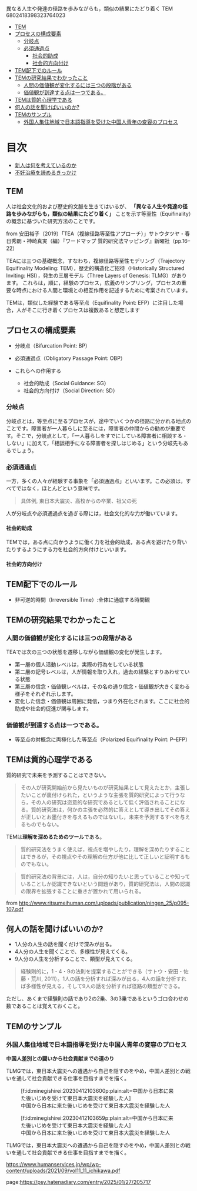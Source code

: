 異なる人生や発達の径路を歩みながらも，類似の結果にたどり着く
TEM
6802418398323764023



- [TEM](#tem)
- [プロセスの構成要素](#プロセスの構成要素)
  - [分岐点](#分岐点)
  - [必須通過点](#必須通過点)
    - [社会的助成](#社会的助成)
    - [社会的方向付け](#社会的方向付け)
- [TEM配下でのルール](#tem配下でのルール)
- [TEMの研究結果でわかったこと](#temの研究結果でわかったこと)
  - [人間の価値観が変化するには三つの段階がある](#人間の価値観が変化するには三つの段階がある)
  - [価値観が到達する点は一つである。](#価値観が到達する点は一つである)
- [TEMは質的心理学である](#temは質的心理学である)
- [何人の話を聞けばいいのか?](#何人の話を聞けばいいのか)
- [TEMのサンプル](#temのサンプル)
  - [外国人集住地域で日本語指導を受けた中国人青年の変容のプロセス](#外国人集住地域で日本語指導を受けた中国人青年の変容のプロセス)


# 目次

- [新人は何を考えているのか](https://psy.hatenadiary.com/entry/2025/01/27/205719)
- [不妊治療を諦めるきっかけ](https://psy.hatenadiary.com/entry/2025/01/27/205725)




## TEM

人は社会文化的および歴史的文脈を生きてはいるが、 **「異なる人生や発達の径路を歩みながらも，類似の結果にたどり着く」** ことを示す等至性（Equifinality）の概念に基づいた研究方法のことです。

from 安田裕子（2019）「TEA（複線径路等至性アプローチ）」サトウタツヤ・春日秀朗・神崎真実（編）『ワードマップ 質的研究法マッピング』新曜社（pp.16–22）

TEAには三つの基礎概念，すなわち，複線径路等至性モデリング（Trajectory Equifinality Modeling: TEM），歴史的構造化ご招待（Historically Structured Inviting: HSI），発生の三層モデル（Three Layers of Genesis: TLMG）があります。
これらは，順に，経験のプロセス，広義のサンプリング，プロセスの重要な時点における人間と環境との相互作用を記述するために考案されています。

TEMは，類似した経験である等至点（Equifinality Point: EFP）に注目した場合，人がそこに行き着くプロセスは複数あると想定します

## プロセスの構成要素

- 分岐点（Bifurcation Point: BP）
- 必須通過点（Obligatory Passage Point: OBP）

- これらへの作用する
  - 社会的助成（Social Guidance: SG）
  - 社会的方向付け（Social Direction: SD）

### 分岐点

分岐点とは，等至点に至るプロセスが，途中でいくつかの径路に分かれる地点のことです。障害者が一人暮らしに至るには，障害者の仲間からの勧めが重要です。そこで，分岐点として，「一人暮らしをすでにしている障害者に相談する・しない」に加えて，「相談相手になる障害者を探しはじめる」という分岐先もあるでしょう。

### 必須通過点

一方，多くの人々が経験する事象を「必須通過点」といいます。この必須は，すべてではなく，ほとんどという意味です。

> 具体例, 東日本大震災、高校からの卒業、祖父の死

人が分岐点や必須通過点を過ぎる際には，社会文化的な力が働いています。


#### 社会的助成

TEMでは，ある点に向かうように働く力を社会的助成，ある点を避けたり背いたりするようにする力を社会的方向付けといいます。

#### 社会的方向付け


## TEM配下でのルール

- 非可逆的時間（Irreversible Time）:全体に通底する時間観


## TEMの研究結果でわかったこと

### 人間の価値観が変化するには三つの段階がある

TEAでは次の三つの状態を遷移しながら価値観の変化が発生します。

- 第一層の個人活動レベルは，実際の行為をしている状態
- 第二層の記号レベルは，人が情報を取り入れ，過去の経験とすりあわせている状態
- 第三層の信念・価値観レベルは，その名の通り信念・価値観が大きく変わる様子をそれぞれ示します。
- 変化した信念・価値観は周囲に発信，つまり外在化されます。ここに社会的助成や社会的促進が関与します。


### 価値観が到達する点は一つである。

- 等至点の対概念に両極化した等至点（Polarized Equifinality Point: P–EFP）


## TEMは質的心理学である

質的研究で未来を予測することはできない。

> その人が研究開始前から見たいものが研究結果として見えたとか，主張したいことが裏付けられた，というような主張を質的研究によって行うなら，その人の研究は恣意的な研究であるとして低く評価されることになる。質的研究法は，何かの主張を必然的に答えとして導き出してその答えが正しいとお墨付きを与えるものではないし，未来を予測するすべを与えるものでもない。

TEMは**理解を深めるためのツール**である。

> 質的研究法をうまく使えば，視点を増やしたり，理解を深めたりすることはできるが，その視点やその理解の仕方が他に比して正しいと証明するものでもない。

> 質的研究法の背景には，人は，自分の知りたいと思っていることや知っていることしか認識できないという問題があり，質的研究法は，人間の認識の限界を拡張することに重きが置かれて用いられる。

from http://www.ritsumeihuman.com/uploads/publication/ningen_25/p095-107.pdf

## 何人の話を聞けばいいのか?

- 1人分の人生の話を聞くだけで深みが出る。
- 4人分の人生を聞くことで、多様性が見えてくる。
- 9人分の人生を分析することで、類型が見えてくる。

> 経験則的に，1・4・9の法則を提案することができる（サトウ・安田・佐藤・荒川, 2011）。1人の話を分析すれば深みが出る，4人の話を分析すれば多様性が見える，そして9人の話を分析すれば径路の類型ができる。

ただし、あくまで経験則の話であり2の2乗、3の3乗であるというゴロ合わせの数であることは覚えておくこと。



## TEMのサンプル



### 外国人集住地域で日本語指導を受けた中国人青年の変容のプロセス

**中国人差別との闘いから社会貢献までの道のり**

TLMGでは，東日本大震災への遭遇から自己を隠すのをやめ，中国人差別との戦いを通して社会貢献できる仕事を目指すまでを描く。


<figure class="figure-image figure-image-fotolife" title="中国から日本に来た後いじめを受けて東日本大震災を経験した人">[f:id:minegishirei:20230412103600p:plain:alt=中国から日本に来た後いじめを受けて東日本大震災を経験した人]<figcaption>中国から日本に来た後いじめを受けて東日本大震災を経験した人</figcaption></figure>


<figure class="figure-image figure-image-fotolife" title="中国から日本に来た後いじめを受けて東日本大震災を経験した人">[f:id:minegishirei:20230412103659p:plain:alt=中国から日本に来た後いじめを受けて東日本大震災を経験した人]<figcaption>中国から日本に来た後いじめを受けて東日本大震災を経験した人</figcaption></figure>




TLMGでは，東日本大震災への遭遇から自己を隠すのをやめ，中国人差別との戦いを通して社会貢献できる仕事を目指すまでを描く。

https://www.humanservices.jp/wp/wp-content/uploads/2021/09/vol11_11_ichikawa.pdf





page:https://psy.hatenadiary.com/entry/2025/01/27/205717
